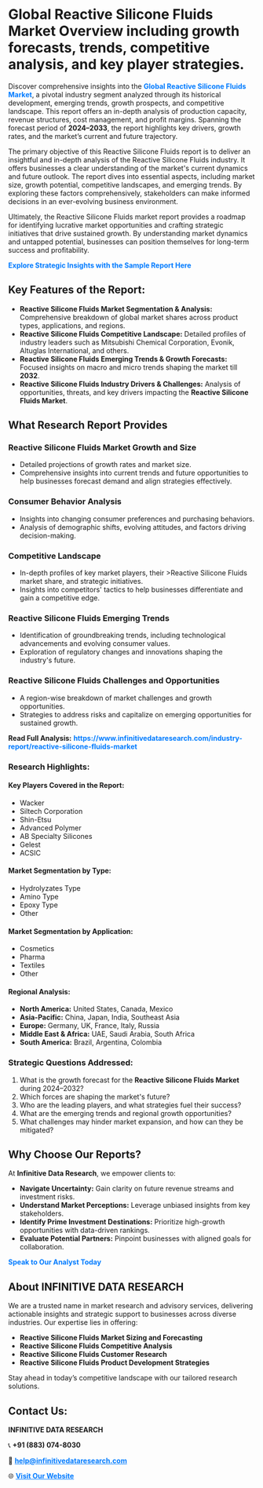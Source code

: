 <h1>Global Reactive Silicone Fluids Market Overview including growth forecasts, trends, competitive analysis, and key player strategies.</h1>
<p>
Discover comprehensive insights into the 
<a href="https://www.infinitivedataresearch.com/industry-report/reactive-silicone-fluids-market" rel="dofollow" style="color: #007BFF; text-decoration: none;"><strong>Global Reactive Silicone Fluids Market</strong></a>, a pivotal industry segment analyzed through its historical development, emerging trends, growth prospects, and competitive landscape. This report offers an in-depth analysis of production capacity, revenue structures, cost management, and profit margins. Spanning the forecast period of <strong>2024–2033</strong>, the report highlights key drivers, growth rates, and the market’s current and future trajectory.
</p>
<p>
The primary objective of this Reactive Silicone Fluids report is to deliver an insightful and in-depth analysis of the Reactive Silicone Fluids industry. It offers businesses a clear understanding of the market's current dynamics and future outlook. The report dives into essential aspects, including market size, growth potential, competitive landscapes, and emerging trends. By exploring these factors comprehensively, stakeholders can make informed decisions in an ever-evolving business environment.
</p>
<p>
Ultimately, the Reactive Silicone Fluids market report provides a roadmap for identifying lucrative market opportunities and crafting strategic initiatives that drive sustained growth. By understanding market dynamics and untapped potential, businesses can position themselves for long-term success and profitability.
</p>
<p>
<a href="https://www.infinitivedataresearch.com/request-sample/reportId=105436" style="color: #007BFF; text-decoration: none;"><strong>Explore Strategic Insights with the Sample Report Here</strong></a>
</p>

<h2>Key Features of the Report:</h2>
<ul>
<li><strong>Reactive Silicone Fluids Market Segmentation & Analysis:</strong> Comprehensive breakdown of global market shares across product types, applications, and regions.</li>
<li><strong>Reactive Silicone Fluids Competitive Landscape:</strong> Detailed profiles of industry leaders such as Mitsubishi Chemical Corporation, Evonik, Altuglas International, and others.</li>
<li><strong>Reactive Silicone Fluids Emerging Trends & Growth Forecasts:</strong> Focused insights on macro and micro trends shaping the market till <strong>2032</strong>.</li>
<li><strong>Reactive Silicone Fluids Industry Drivers & Challenges:</strong> Analysis of opportunities, threats, and key drivers impacting the <strong>Reactive Silicone Fluids Market</strong>.</li>
</ul>

<h2>What Research Report Provides</h2>
<h3>Reactive Silicone Fluids Market Growth and Size</h3>
<ul>
<li>Detailed projections of growth rates and market size.</li>
<li>Comprehensive insights into current trends and future opportunities to help businesses forecast demand and align strategies effectively.</li>
</ul>

<h3>Consumer Behavior Analysis</h3>
<ul>
<li>Insights into changing consumer preferences and purchasing behaviors.</li>
<li>Analysis of demographic shifts, evolving attitudes, and factors driving decision-making.</li>
</ul>

<h3>Competitive Landscape</h3>
<ul>
<li>In-depth profiles of key market players, their >Reactive Silicone Fluids market share, and strategic initiatives.</li>
<li>Insights into competitors' tactics to help businesses differentiate and gain a competitive edge.</li>
</ul>

<h3>Reactive Silicone Fluids Emerging Trends</h3>
<ul>
<li>Identification of groundbreaking trends, including technological advancements and evolving consumer values.</li>
<li>Exploration of regulatory changes and innovations shaping the industry's future.</li>
</ul>

<h3>Reactive Silicone Fluids Challenges and Opportunities</h3>
<ul>
<li>A region-wise breakdown of market challenges and growth opportunities.</li>
<li>Strategies to address risks and capitalize on emerging opportunities for sustained growth.</li>
</ul>
<p><strong>Read Full Analysis:</strong> <a href="https://www.infinitivedataresearch.com/industry-report/reactive-silicone-fluids-market" rel="dofollow" style="color: #007BFF; text-decoration: none;"><strong>https://www.infinitivedataresearch.com/industry-report/reactive-silicone-fluids-market</strong></a></p>
<h3>Research Highlights:</h3>
<h4>Key Players Covered in the Report:</h4>
<ul><li>Wacker</li><li>Siltech Corporation</li><li>Shin-Etsu</li><li>Advanced Polymer</li><li>AB Specialty Silicones</li><li>Gelest</li><li>ACSIC</li></ul>
<h4>Market Segmentation by Type:</h4>
<ul><li>Hydrolyzates Type</li><li>Amino Type</li><li>Epoxy Type</li><li>Other</li></ul>
<h4>Market Segmentation by Application:</h4>
<ul><li>Cosmetics</li><li>Pharma</li><li>Textiles</li><li>Other</li></ul>

<h4>Regional Analysis:</h4>
<ul>
<li><strong>North America:</strong> United States, Canada, Mexico</li>
<li><strong>Asia-Pacific:</strong> China, Japan, India, Southeast Asia</li>
<li><strong>Europe:</strong> Germany, UK, France, Italy, Russia</li>
<li><strong>Middle East & Africa:</strong> UAE, Saudi Arabia, South Africa</li>
<li><strong>South America:</strong> Brazil, Argentina, Colombia</li>
</ul>

<h3>Strategic Questions Addressed:</h3>
<ol>
<li>What is the growth forecast for the <strong>Reactive Silicone Fluids Market</strong> during 2024–2032?</li>
<li>Which forces are shaping the market's future?</li>
<li>Who are the leading players, and what strategies fuel their success?</li>
<li>What are the emerging trends and regional growth opportunities?</li>
<li>What challenges may hinder market expansion, and how can they be mitigated?</li>
</ol>

<h2>Why Choose Our Reports?</h2>
<p>At <strong>Infinitive Data Research</strong>, we empower clients to:</p>
<ul>
<li><strong>Navigate Uncertainty:</strong> Gain clarity on future revenue streams and investment risks.</li>
<li><strong>Understand Market Perceptions:</strong> Leverage unbiased insights from key stakeholders.</li>
<li><strong>Identify Prime Investment Destinations:</strong> Prioritize high-growth opportunities with data-driven rankings.</li>
<li><strong>Evaluate Potential Partners:</strong> Pinpoint businesses with aligned goals for collaboration.</li>
</ul>
<p><a href="https://www.infinitivedataresearch.com/industry-report/reactive-silicone-fluids-market" rel="dofollow" style="color: #007BFF; text-decoration: none;"><strong>Speak to Our Analyst Today</strong></a></p>

<h2>About INFINITIVE DATA RESEARCH</h2>
<p>We are a trusted name in market research and advisory services, delivering actionable insights and strategic support to businesses across diverse industries. Our expertise lies in offering:</p>
<ul>
<li><strong>Reactive Silicone Fluids Market Sizing and Forecasting</strong></li>
<li><strong>Reactive Silicone Fluids Competitive Analysis</strong></li>
<li><strong>Reactive Silicone Fluids Customer Research</strong></li>
<li><strong>Reactive Silicone Fluids Product Development Strategies</strong></li>
</ul>
<p>Stay ahead in today’s competitive landscape with our tailored research solutions.</p>

<h2>Contact Us:</h2>
<p><strong>INFINITIVE DATA RESEARCH</strong></p>
<p>📞 <strong>+91 (883) 074-8030</strong></p>
<p>📧 <strong><a href="mailto:help@infinitivedataresearch.com" style="color: #007BFF;">help@infinitivedataresearch.com</a></strong></p>
<p>🌐 <strong><a href="https://www.infinitivedataresearch.com" rel="dofollow" style="color: #007BFF;">Visit Our Website</a></strong></p>
